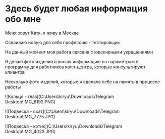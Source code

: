 # Здесь будет любая информация обо мне 

Меня зовут Катя, я живу в Москве 

Осваиваю новую для себя профессию - тестировщик 

На данный момент моя работа связана с ювелирными украшениями 

Я делаю фото изделий и вношу информацию по параметрам в программу для работников колл-центра, которые консультируют клиентов 

Несколько фото изделий, которые я сделала себе на память в процессе работы 


![Кольцо - глаз](C:\Users\kiryu\Downloads\Telegram Desktop\IMG_8193.PNG) 

![Подвеска - скат](C:\Users\kiryu\Downloads\Telegram Desktop\IMG_7775.JPG)

![Подвеска - котик](C:\Users\kiryu\Downloads\Telegram Desktop\IMG_4023.JPG)